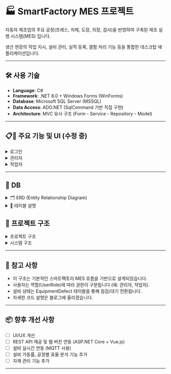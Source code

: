 # 🏭 SmartFactory MES 프로젝트

자동차 제조업의 주요 공정(프레스, 차체, 도장, 의장, 검사)을 반영하여 구축된 제조 실행 시스템(MES) 입니다.

생산 현장의 작업 지시, 설비 관리, 실적 등록, 결함 처리 기능 등을 통합한 데스크탑 애플리케이션입니다.

---

## 🛠️ 사용 기술

- **Language**: C#
- **Framework**: .NET 8.0 + Windows Forms (WinForms)
- **Database**: Microsoft SQL Server (MSSQL)
- **Data Access**: ADO.NET (SqlCommand 기반 직접 구현)
- **Architecture**: MVC 유사 구조 (Form - Service - Repository - Model)

---


## 📋📸 주요 기능 및 UI (수정 중)

<details>
    <summary>로그인</summary>

![image](https://github.com/user-attachments/assets/1d3eef97-3e03-489d-b334-483cb216c105)


### 로그인
- 사용자의 사번으로 로그인 할 수 있음
- 사용자의 역할에 따라 다른 Form(관리자/작업자) 이 나타남
- 작업자/관리자 Form 에서 로그아웃하면 로그인 Form으로 다시 돌아옴
</details>

<details>
    <summary>관리자</summary>

![image](https://github.com/user-attachments/assets/8a50ddf8-22a6-4502-820b-f04c27f0ac1c)

### 사용자 관리
- 사용자 등록, 수정, 삭제
- 사용자 상태 활성화
- 사용자 역할 부여

### ✅ 작업 지시 관리
- 작업 등록, 수정, 삭제
- 제품 선택, 수량 및 시작일 입력
- 설비 자동 할당 기능
- 작업 상태 확인 가능

### 🧰 설비 목록
- 설비 등록, 수정, 삭제
- 설비 상태 확인 ('대기', '가동', '고장', '정비 중')

### 🧰 설비 관리
- 작업자가 등록한 결함 해결 처리
- 결함 사유 확인 기능

### 📈 공정별 실적 차트 (추후 개발 예정)
- 공정별 '양품/불량' 수량 차트 시각화
- 실시간 생산 현황 확인 가능
- (현재는 각 작업 지시의 흐름을 확인할 수 있음)

</details>

<details>
    <summary>작업자</summary>
    
![image](https://github.com/user-attachments/assets/534a89f0-f105-45c4-a5f0-f439c272cae6)
![image](https://github.com/user-attachments/assets/db65e844-f2f4-4d4d-94b7-1320489ec791)


### ✅ 작업 지시 목록
- 각 공정별 할당 받은 작업 목록 확인 가능
- 할당 받은 작업 시작 가능
- 실적 입력 기능
- 날짜 별 할당 받은 작업 확인 기능

### 📊 작업 실적 등록
(완료 된 작업 double click 하면 실적 form show -> 실적 입력 후 작업 종료)
- 공정별 양품/불량 실적 등록

### 📊 작업 실적 등록
- 각 작업자가 등록 한 실적 조회 및 수정

### 🧰 설비 결함 등록
- 현재 가동 중인 설비 목록 확인 가능
- 결함이 발생한 설비 등록

### 📈 공정별 실적 차트 (추후 개발 예정)
- 공정별 '양품/불량' 수량 차트 시각화
- 실시간 생산 현황 확인 가능
- (현재는 각 작업 지시의 흐름을 확인할 수 있음)

</details>





---

## 📑 DB

<details>
    <summary>🗂️ ERD (Entity Relationship Diagram)</summary>

![image](https://github.com/user-attachments/assets/34387e89-437c-43b2-a108-0c74c673215c)


</details>

<details>
    <summary>📑 테이블 설명</summary>

### 🧑‍🏭 Users (사용자 테이블)
| 컬럼명      | 설명              |
|-------------|-------------------|
| EmployeeID  | 직원 ID           |
| UserName    | 사용자 이름        |
| UserRole    | 역할 (관리자, 작업자 등) |
| UserStatus  | 상태              |
| Department  | 부서              |

---

### 🏭 Process (공정 테이블)
| 컬럼명     | 설명       |
|------------|------------|
| ProcessID  | 공정 ID    |
| Name       | 공정 이름  |
| Sequence   | 공정 순서  |
| Description| 설명       |

---

### 📦 Product (제품 테이블)
| 컬럼명   | 설명         |
|----------|--------------|
| ProductID| 제품 ID      |
| Name     | 제품 이름     |
| Model    | 제품 모델명   |
| Description | 설명     |

---

### 🔧 Equipment (설비 테이블)
| 컬럼명         | 설명                 |
|----------------|----------------------|
| EquipmentID    | 설비 고유 ID         |
| Name           | 설비 이름            |
| Type           | 설비 종류            |
| Status         | 설비 상태 (대기, 점검 등) |
| ProcessID      | 연결된 공정 ID       |
| LastUsedTime   | 마지막 사용 시간      |

---

### 🛠️ EquipmentDefect (설비 결함 테이블)
| 컬럼명         | 설명                   |
|----------------|------------------------|
| DefectID       | 고장 보고 ID            |
| EquipmentID    | 관련 설비 ID            |
| DefectTime     | 고장 발생 시간          |
| ReportedBy     | 보고한 작업자 ID        |
| DefectType     | 고장 유형               |
| Description    | 상세 설명               |
| Resolved       | 해결 여부 (0 또는 1)    |
| ResolvedTime   | 해결된 시간             |

---

### 📝 WorkOrders (작업 지시 테이블)
| 컬럼명     | 설명               |
|------------|--------------------|
| WorkOrderID| 작업지시서 ID       |
| ProductID  | 제품 ID            |
| OrderQty   | 주문 수량          |
| StartDate  | 시작일자           |
| Department | 지시 부서          |
| IssueBy    | 지시자 ID          |
| Status     | 상태 (진행 중 등)   |

---

### 🔄 WorkOrderProcess (작업 지시의 공정 흐름 테이블)
| 컬럼명         | 설명                   |
|----------------|------------------------|
| WorkOrderProcessID | 고유 ID             |
| WorkOrderID    | 연결된 작업지시서 ID   |
| ProcessID      | 공정 ID                |
| EquipmentID    | 사용 설비 ID           |
| AssignedUserID | 담당 작업자 ID         |
| Status         | 진행 상태              |
| StartTime      | 시작 시간              |
| EndTime        | 종료 시간              |

---

### 🔄 WorkOrderProcessLog (작업 지시 로그 테이블)
| 컬럼명         | 설명                   |
|----------------|------------------------|
| LogID          | 로그 고유 ID           |
| WorkOrderProcessID        | 작업지시 흐름 ID            |
| WorkOrderID      | 작업지시 ID                |
| ProcessID      | 공정 ID                |
| EquipmentID    | 사용 설비 ID           |
| AssignedUserID   | 관리자 ID              |
| StartTime      | 작업 시작일                 |
| EndTime         | 작업 종료일              |
| LoggedAt        | 로그 기록 날짜         | 

---

### 🔄 WorkPerformance (실적 테이블)
| 컬럼명         | 설명                   |
|----------------|------------------------|
| PerformanceID  | 실적고유 ID            |
| OrderUD        | 작업지시 ID            |
| ProcessID      | 공정 ID                |
| ProductID      | 제품 ID                |
| RegisteredBy   | 작업자 ID              |
| EquipmentID    | 사용 설비 ID           |
| GoodQty        | 양품                   |
| DefectQty      | 불량품                 |
| Reason         | 불량 사유              |
| RegDate        | 실적 등록 날짜         | 
| UpdateDate     | 실적 수정 날짜         |

</details>


## 🧭 프로젝트 구조
<details>
    <summary> 프로젝트 구조 </summary></summary>

```bash
MES_SW
├── Admin                    # 관리자 관련 기능
│   ├── AdminUserControl     # 관리자 화면(UserControls)
│   │   ├── UserControl_Dashboard.cs
│   │   ├── UserControl_Equipment.cs
│   │   ├── UserControl_EquipmentDefect.cs
│   │   ├── UserControl_UserManager.cs
│   │   └── UserControl_WorkOrder.cs
│   ├── Forms                # 관리자 메인 폼
│   │   └── AdminForm.cs
│   └── Models               # 관리자 전용 모델
│       ├── Employee.cs
│       ├── WorkOrder.cs
│       └── Items/           # 드롭다운, 리스트용 모델
│           ├── DepartmentItem.cs
│           ├── EquipmentItem.cs
│           ├── ProcessItem.cs
│           └── ProductItem.cs

├── Worker                  # 작업자 관련 기능
│   ├── Forms                # 작업자 메인/서브 폼
│   │   ├── WorkerForm.cs
│   │   └── WorkPerformanceForm.cs
│   ├── Models               # 작업자용 데이터 모델
│   │   ├── WorkOrder.cs
│   │   └── WorkOrderPerformance.cs
│   └── WorkerUserControl    # 작업자 화면(UserControls)
│       ├── UserControl_EquipmentList.cs
│       ├── UserControl_WorkOrderCard.cs
│       ├── UserControl_WorkOrderList.cs
│       └── UserControl_WorkPerformance.cs

├── Services                # 비즈니스 로직 계층
│   ├── Admin
│   │   ├── EquipmentDefectService.cs
│   │   ├── UserManageService.cs
│   │   └── WorkOrderService.cs
│   ├── Common               # 공통 서비스
│   │   ├── EquipmentService.cs
│   │   ├── ProcessService.cs
│   │   └── ProductService.cs
│   └── Worker
│       ├── WorkOrderServices.cs
│       └── WorkPerformanceService.cs

├── Data                   # DB 액세스 계층 (Repository 패턴)
│   ├── DBHelper.cs         # 공통 DB 유틸리티
│   ├── EquipmentDefect.cs
│   ├── EquipmentRepository.cs
│   ├── ProcessRepository.cs
│   ├── ProductRepository.cs
│   ├── UserRepository.cs
│   ├── Admin
│   │   ├── EquipmentDefectRepository.cs
│   │   ├── UserManageRepository.cs
│   │   └── WorkOrderRepository.cs
│   └── Worker
│       ├── WorkOrderPerformanceRepository.cs
│       └── WorkOrderRepository.cs

├── Login                  # 로그인 폼
│   └── LoginForm.cs
```
</details>

<details>
    <summary> 시스템 구조 </summary></summary>

```bash
[WinForms UI] 
    ↓
[Service Layer]  ← 유효성 검증, 트랜잭션 관리
    ↓
[Repository Layer] ← SQL 실행, DB 접근
    ↓
[SQL Server (MSSQL)]
```
</details>

---

## 📎 참고 사항
- 이 구조는 기본적인 스마트팩토리 MES 흐름을 기반으로 설계되었습니다.
- 사용자는 역할(UserRole)에 따라 권한이 구분됩니다 (예: 관리자, 작업자).
- 설비 상태는 EquipmentDefect 테이블을 통해 점검/대기 전환됩니다.
- 자세한 코드 설명은 블로그에 올리겠습니다.

---

## 📦 향후 개선 사항

- [ ] UI/UX 개선
- [ ] REST API 제공 및 웹 버전 연동 (ASP.NET Core + Vue.js)
- [ ] 설비 실시간 연동 (MQTT 사용)
- [ ] 설비 가동률, 공정별 효율 분석 기능 추가
- [ ] 자재 관리 기능 추가

---
